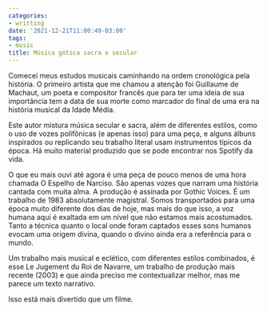 ```yaml
---
categories:
- writting
date: '2021-12-21T11:00:49-03:00'
tags:
- music
title: Música gótica sacra e secular
---
```


Comecei meus estudos musicais caminhando na ordem cronológica pela história. O primeiro artista que me chamou a atenção foi Guillaume de Machaut, um poeta e compositor francês que para ter uma ideia de sua importância tem a data de sua morte como marcador do final de uma era na história musical da Idade Média.

Este autor mistura música secular e sacra, além de diferentes estilos, como o uso de vozes polifônicas (e apenas isso) para uma peça, e alguns álbuns inspirados ou replicando seu trabalho literal usam instrumentos típicos da época. Há muito material produzido que se pode encontrar nos Spotify da vida.

O que eu mais ouvi até agora é uma peça de pouco menos de uma hora chamada O Espelho de Narciso. São apenas vozes que narram uma história cantada com muita alma. A produção é assinada por Gothic Voices. É um trabalho de 1983 absolutamente magistral. Somos transportados para uma época muito diferente dos dias de hoje, mas mais do que isso, a voz humana aqui é exaltada em um nível que não estamos mais acostumados. Tanto a técnica quanto o local onde foram captados esses sons humanos evocam uma origem divina, quando o divino ainda era a referência para o mundo.

Um trabalho mais musical e eclético, com diferentes estilos combinados, é esse Le Jugement du Roi de Navarre, um trabalho de produção mais recente (2003) e que ainda preciso me contextualizar melhor, mas me parece um texto narrativo.

Isso está mais divertido que um filme.

